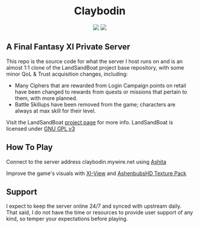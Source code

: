 <p align="center">
    <h1 align="center">Claybodin</h1>
</p>

<p align="center">
<a href="https://github.com/Claybie/claybodin/actions/workflows/build.yml?query=base"><img src="https://github.com/LandSandBoat/server/actions/workflows/build.yml/badge.svg"/></a>
<a href="https://github.com/claybie/claybodin/actions?query=workflow%3ACodeQL">
<a href="https://www.gnu.org/licenses/gpl-3.0"><img src="https://img.shields.io/badge/License-GPLv3-blue.svg"/></a>

</p>

## A Final Fantasy XI Private Server

This repo is the source code for what the server I host runs on and is an almost 1:1 clone of the LandSandBoat project base repository, with some minor QoL & Trust acquisition changes, including:

<ul>
    <li>Many Ciphers that are rewarded from Login Campaign points on retail have been changed to rewards from quests or missions that pertain to them, with more planned.</li>
    <li>Battle Skillups have been removed from the game; characters are always at max skill for their level.
    </li>
</ul>



Visit the LandSandBoat [project page](https://github.com/LandSandBoat/server/) for more info. LandSandBoat is licensed under [GNU GPL v3](https://github.com/LandSandBoat/server/blob/base/LICENSE)

## How To Play

Connect to the server address claybodin.mywire.net using [Ashita](https://ashitaxi.com/) 

Improve the game's visuals with [XI-View](https://github.com/Caradog/XI-View) and [AshenbubsHD Texture Pack](https://www.nexusmods.com/finalfantasy11/mods/1)

## Support

I expect to keep the server online 24/7 and synced with upstream daily. That said, I do not have the time or resources to provide user support of any kind, so temper your expectations before playing.
